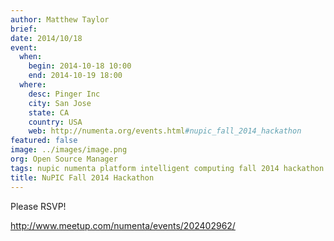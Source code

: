```yaml
---
author: Matthew Taylor
brief:
date: 2014/10/18
event:
  when:
    begin: 2014-10-18 10:00
    end: 2014-10-19 18:00
  where:
    desc: Pinger Inc
    city: San Jose
    state: CA
    country: USA
    web: http://numenta.org/events.html#nupic_fall_2014_hackathon
featured: false
image: ../images/image.png
org: Open Source Manager
tags: nupic numenta platform intelligent computing fall 2014 hackathon san jose california
title: NuPIC Fall 2014 Hackathon
---
```


Please RSVP!

http://www.meetup.com/numenta/events/202402962/
